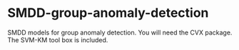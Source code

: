 # SMDD-group-anomaly-detection
SMDD models  for group anomaly detection. 
You will need the CVX package. The SVM-KM tool box is included. 

